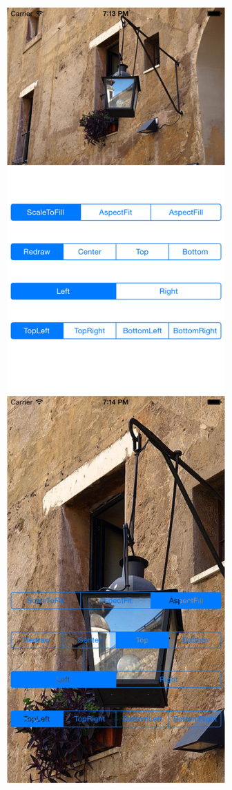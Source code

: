  ![github](http://github.com/kellychiang/ImageView/raw/master/cover1.png "github")
 ![github](http://github.com/kellychiang/ImageView/raw/master/cover2.png "github")
